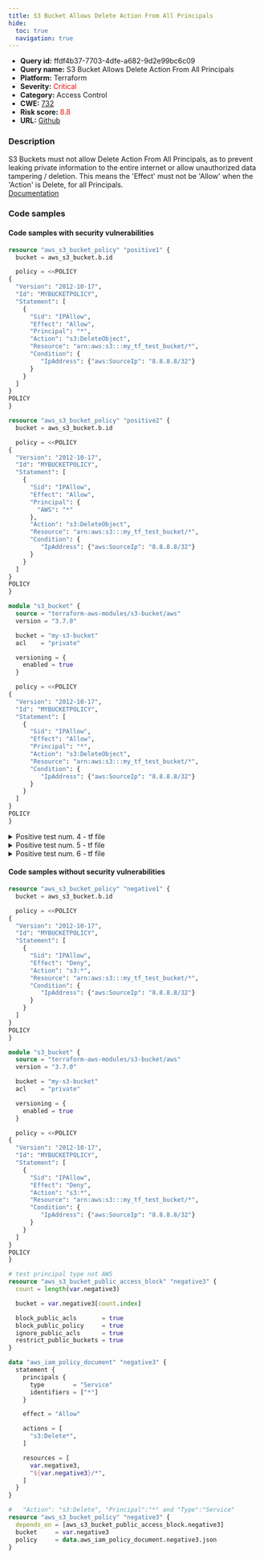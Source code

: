 ```yaml
---
title: S3 Bucket Allows Delete Action From All Principals
hide:
  toc: true
  navigation: true
---
```


<style>
  .highlight .hll {
    background-color: #ff171742;
  }
  .md-content {
    max-width: 1100px;
    margin: 0 auto;
  }
</style>

-   **Query id:** ffdf4b37-7703-4dfe-a682-9d2e99bc6c09
-   **Query name:** S3 Bucket Allows Delete Action From All Principals
-   **Platform:** Terraform
-   **Severity:** <span style="color:#ff0000">Critical</span>
-   **Category:** Access Control
-   **CWE:** <a href="https://cwe.mitre.org/data/definitions/732.html" onclick="newWindowOpenerSafe(event, 'https://cwe.mitre.org/data/definitions/732.html')">732</a>
-   **Risk score:** <span style="color:#ff0000">8.8</span>
-   **URL:** [Github](https://github.com/Checkmarx/kics/tree/master/assets/queries/terraform/aws/s3_bucket_allows_delete_action_from_all_principals)

### Description
S3 Buckets must not allow Delete Action From All Principals, as to prevent leaking private information to the entire internet or allow unauthorized data tampering / deletion. This means the 'Effect' must not be 'Allow' when the 'Action' is Delete, for all Principals.<br>
[Documentation](https://registry.terraform.io/providers/hashicorp/aws/latest/docs/resources/s3_bucket_policy)

### Code samples
#### Code samples with security vulnerabilities
```tf title="Positive test num. 1 - tf file" hl_lines="4"
resource "aws_s3_bucket_policy" "positive1" {
  bucket = aws_s3_bucket.b.id

  policy = <<POLICY
{
  "Version": "2012-10-17",
  "Id": "MYBUCKETPOLICY",
  "Statement": [
    {
      "Sid": "IPAllow",
      "Effect": "Allow",
      "Principal": "*",
      "Action": "s3:DeleteObject",
      "Resource": "arn:aws:s3:::my_tf_test_bucket/*",
      "Condition": {
         "IpAddress": {"aws:SourceIp": "8.8.8.8/32"}
      }
    }
  ]
}
POLICY
}

```
```tf title="Positive test num. 2 - tf file" hl_lines="4"
resource "aws_s3_bucket_policy" "positive2" {
  bucket = aws_s3_bucket.b.id

  policy = <<POLICY
{
  "Version": "2012-10-17",
  "Id": "MYBUCKETPOLICY",
  "Statement": [
    {
      "Sid": "IPAllow",
      "Effect": "Allow",
      "Principal": {
        "AWS": "*"
      },
      "Action": "s3:DeleteObject",
      "Resource": "arn:aws:s3:::my_tf_test_bucket/*",
      "Condition": {
         "IpAddress": {"aws:SourceIp": "8.8.8.8/32"}
      }
    }
  ]
}
POLICY
}

```
```tf title="Positive test num. 3 - tf file" hl_lines="12"
module "s3_bucket" {
  source = "terraform-aws-modules/s3-bucket/aws"
  version = "3.7.0"

  bucket = "my-s3-bucket"
  acl    = "private"

  versioning = {
    enabled = true
  }

  policy = <<POLICY
{
  "Version": "2012-10-17",
  "Id": "MYBUCKETPOLICY",
  "Statement": [
    {
      "Sid": "IPAllow",
      "Effect": "Allow",
      "Principal": "*",
      "Action": "s3:DeleteObject",
      "Resource": "arn:aws:s3:::my_tf_test_bucket/*",
      "Condition": {
         "IpAddress": {"aws:SourceIp": "8.8.8.8/32"}
      }
    }
  ]
}
POLICY
}

```
<details><summary>Positive test num. 4 - tf file</summary>

```tf hl_lines="37"
# test action "s3:Delete*"
resource "aws_s3_bucket_public_access_block" "positive4" {
  count = length(var.positive4)

  bucket = var.positive4[count.index]

  block_public_acls       = true
  block_public_policy     = true
  ignore_public_acls      = true
  restrict_public_buckets = true
}

data "aws_iam_policy_document" "positive4" {
  statement {
    principals {
      type        = "AWS"
      identifiers = ["*"]
    }

    effect = "Allow"

    actions = [
      "s3:Delete*",
    ]

    resources = [
      var.positive4,
      "${var.positive4}/*",
    ]
  }
}

#   "Action": "s3:Delete", "Principal":"*" and "Type":"AWS"
resource "aws_s3_bucket_policy" "positive4" {
  depends_on = [aws_s3_bucket_public_access_block.positive4]
  bucket     = var.positive4
  policy     = data.aws_iam_policy_document.positive4.json
}

```
</details>
<details><summary>Positive test num. 5 - tf file</summary>

```tf hl_lines="37"
# test action "s3:*"
resource "aws_s3_bucket_public_access_block" "positive5" {
  count = length(var.positive5)

  bucket = var.positive5[count.index]

  block_public_acls       = true
  block_public_policy     = true
  ignore_public_acls      = true
  restrict_public_buckets = true
}

data "aws_iam_policy_document" "positive5" {
  statement {
    principals {
      type        = "AWS"
      identifiers = ["*"]
    }

    effect = "Allow"

    actions = [
      "s3:*",
    ]

    resources = [
      var.positive5,
      "${var.positive5}/*",
    ]
  }
}

#   "Action": "s3:Delete", "Principal":"*" and "Type":"AWS"
resource "aws_s3_bucket_policy" "positive5" {
  depends_on = [aws_s3_bucket_public_access_block.positive5]
  bucket     = var.positive5
  policy     = data.aws_iam_policy_document.positive5.json
}

```
</details>
<details><summary>Positive test num. 6 - tf file</summary>

```tf hl_lines="37"
# test action "*"
resource "aws_s3_bucket_public_access_block" "positive6" {
  count = length(var.positive6)

  bucket = var.positive6[count.index]

  block_public_acls       = true
  block_public_policy     = true
  ignore_public_acls      = true
  restrict_public_buckets = true
}

data "aws_iam_policy_document" "positive6" {
  statement {
    principals {
      type        = "AWS"
      identifiers = ["*"]
    }

    effect = "Allow"

    actions = [
      "*",
    ]

    resources = [
      var.positive6,
      "${var.positive6}/*",
    ]
  }
}

#   "Action": "s3:Delete", "Principal":"*" and "Type":"AWS"
resource "aws_s3_bucket_policy" "positive6" {
  depends_on = [aws_s3_bucket_public_access_block.positive6]
  bucket     = var.positive6
  policy     = data.aws_iam_policy_document.positive6.json
}

```
</details>


#### Code samples without security vulnerabilities
```tf title="Negative test num. 1 - tf file"
resource "aws_s3_bucket_policy" "negative1" {
  bucket = aws_s3_bucket.b.id

  policy = <<POLICY
{
  "Version": "2012-10-17",
  "Id": "MYBUCKETPOLICY",
  "Statement": [
    {
      "Sid": "IPAllow",
      "Effect": "Deny",
      "Action": "s3:*",
      "Resource": "arn:aws:s3:::my_tf_test_bucket/*",
      "Condition": {
         "IpAddress": {"aws:SourceIp": "8.8.8.8/32"}
      }
    }
  ]
}
POLICY
}

```
```tf title="Negative test num. 2 - tf file"
module "s3_bucket" {
  source = "terraform-aws-modules/s3-bucket/aws"
  version = "3.7.0"

  bucket = "my-s3-bucket"
  acl    = "private"

  versioning = {
    enabled = true
  }

  policy = <<POLICY
{
  "Version": "2012-10-17",
  "Id": "MYBUCKETPOLICY",
  "Statement": [
    {
      "Sid": "IPAllow",
      "Effect": "Deny",
      "Action": "s3:*",
      "Resource": "arn:aws:s3:::my_tf_test_bucket/*",
      "Condition": {
         "IpAddress": {"aws:SourceIp": "8.8.8.8/32"}
      }
    }
  ]
}
POLICY
}

```
```tf title="Negative test num. 3 - tf file"
# test principal type not AWS
resource "aws_s3_bucket_public_access_block" "negative3" {
  count = length(var.negative3)

  bucket = var.negative3[count.index]

  block_public_acls       = true
  block_public_policy     = true
  ignore_public_acls      = true
  restrict_public_buckets = true
}

data "aws_iam_policy_document" "negative3" {
  statement {
    principals {
      type        = "Service"
      identifiers = ["*"]
    }

    effect = "Allow"

    actions = [
      "s3:Delete*",
    ]

    resources = [
      var.negative3,
      "${var.negative3}/*",
    ]
  }
}

#   "Action": "s3:Delete", "Principal":"*" and "Type":"Service"
resource "aws_s3_bucket_policy" "negative3" {
  depends_on = [aws_s3_bucket_public_access_block.negative3]
  bucket     = var.negative3
  policy     = data.aws_iam_policy_document.negative3.json
}

```

